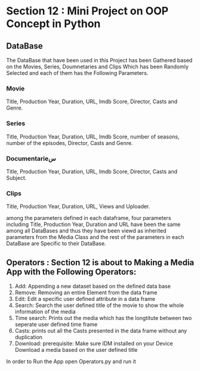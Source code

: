 # Section 12 : Mini Project on OOP Concept in Python

## DataBase
The DataBase that have been used in this Project has been Gathered based on the Movies, Series, Doumnetaries and Clips Which has been Randomly Selected and each of them has the Following Parameters.

### Movie 
Title, Production Year, Duration, URL, Imdb Score, Director, Casts and Genre.

### Series
Title, Production Year, Duration, URL, Imdb Score, number of seasons, number of the episodes, Director, Casts and Genre.

### Documentarieس
Title, Production Year, Duration, URL, Imdb Score, Director, Casts and Subject.

### Clips
Title, Production Year, Duration, URL, Views and Uploader.

among the parameters defined in each dataframe, four parameters including Title, Production Year, Duration and URL have been the same among all DataBases and thus they have been viewd as inherited parameters from the Media Class and the rest of the parameters in each DataBase are Specific to their DataBase.

## Operators : Section 12 is about to Making a Media App with the Following Operators:
1. Add:
Appending a new dataset based on the defined data base
2. Remove:
Removing an entire Element from the data frame
3. Edit:
Edit a specific user defined attribute in a data frame
4. Search:
Search the user defined title of the movie to show the whole information of the media
5. Time search:
Prints out the media which has the longtitute between two seperate user defined time frame
6. Casts:
prints out all the Casts presented in the data frame without any duplication
7. Download:
prerequisite: Make sure IDM installed on your Device
Download a media based on the user defined title

In order to Run the App open Operators.py and run it




